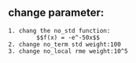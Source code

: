 <script type="text/javascript" src="http://cdn.mathjax.org/mathjax/latest/MathJax.js?config=default"></script>
## change parameter:
    1. chang the no_std function:
            $$f(x) = -e^-50x$$
    2. change no_term std weight:100
    3. change no_local rme weight:10^5